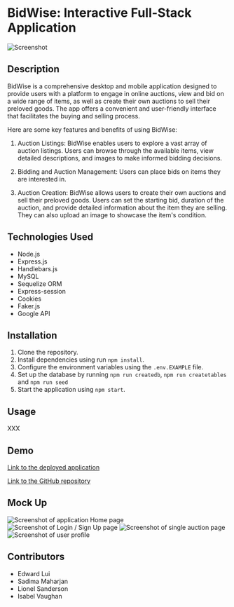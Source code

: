# BidWise: Interactive Full-Stack Application

![Screenshot](screenshot.png)

## Description

BidWise is a comprehensive desktop and mobile application designed to provide users with a platform to engage in online auctions, view and bid on a wide range of items, as well as create their own auctions to sell their preloved goods. The app offers a convenient and user-friendly interface that facilitates the buying and selling process.

Here are some key features and benefits of using BidWise:

1. Auction Listings: BidWise enables users to explore a vast array of auction listings. Users can browse through the available items, view detailed descriptions, and images to make informed bidding decisions.

2. Bidding and Auction Management: Users can place bids on items they are interested in.

3. Auction Creation: BidWise allows users to create their own auctions and sell their preloved goods. Users can set the starting bid, duration of the auction, and provide detailed information about the item they are selling. They can also upload an image to showcase the item's condition.

## Technologies Used

- Node.js
- Express.js
- Handlebars.js
- MySQL
- Sequelize ORM
- Express-session
- Cookies
- Faker.js
- Google API

## Installation

1. Clone the repository.
2. Install dependencies using run `npm install`.
3. Configure the environment variables using the `.env.EXAMPLE` file.
4. Set up the database by running `npm run createdb`, `npm run createtables` and `npm run seed`
5. Start the application using `npm start`.

## Usage

XXX

## Demo

[Link to the deployed application](https://your-app-url.com)

[Link to the GitHub repository](https://github.com/isabelkvaughan/BidWise)

## Mock Up

![Screenshot of application Home page](screenshot.png)
![Screenshot of Login / Sign Up page](screenshot.png)
![Screenshot of single auction page](screenshot.png)
![Screenshot of user profile](screenshot.png)

## Contributors

- Edward Lui
- Sadima Maharjan
- Lionel Sanderson
- Isabel Vaughan

